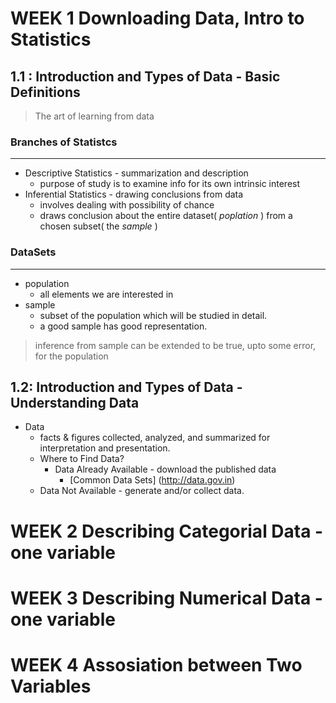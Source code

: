 # WEEK 1 Downloading Data, Intro to Statistics

## 1.1 : Introduction and Types of Data - Basic Definitions

>The art of learning from data

### Branches of Statistcs
---
+ Descriptive Statistics - summarization and description
	+ purpose of study is to examine info for its own intrinsic interest
+ Inferential Statistics - drawing conclusions from data
	+ involves dealing with possibility of chance
	+ draws conclusion about the entire dataset( *poplation* ) from a chosen subset( the *sample* )
### DataSets
---
+ population
	+ all elements we are interested in
+ sample
	+ subset of the population which will be studied in detail.
	+ a good sample has good representation.
>inference from sample can be extended to be true, upto some error, for the population

## 1.2: Introduction and Types of Data - Understanding Data
+ Data
	+ facts & figures collected, analyzed, and summarized for interpretation and presentation.
	+ Where to Find Data?
		+ Data Already Available - download the published data
			+ [Common Data Sets] (http://data.gov.in)
	 + Data Not Available - generate and/or collect data.












# WEEK 2 Describing Categorial Data - one variable
# WEEK 3 Describing Numerical Data - one variable
# WEEK 4 Assosiation between Two Variables